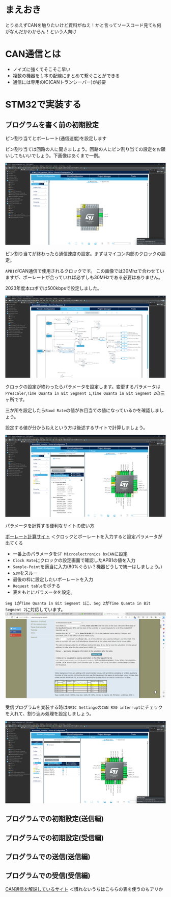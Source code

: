 # まえおき

とりあえずCANを触りたいけど資料がねえ！かと言ってソースコード見ても何がなんだかわからん！という人向け

# CAN通信とは

- ノイズに強くてそこそこ早い
- 複数の機器を１本の配線にまとめて繋ぐことができる
- 通信には専用のIC(CANトランシーバー)が必要

# STM32で実装する

## プログラムを書く前の初期設定
ピン割り当てとボーレート(通信速度)を設定します

ピン割り当ては回路の人に聞きましょう。回路の人にピン割り当ての設定をお願いしてもいいでしょう。下画像はあくまで一例。

![ピン割り当て設定の一例](./images/stm32_can_1.png)

ピン割り当てが終わったら通信速度の設定。まずはマイコン内部のクロックの設定。

`APB1`がCAN通信で使用されるクロックです。
この画像では30Mhzで合わせていますが、ボーレートが合っていれば必ずしも30MHzである必要はありません。


2023年度本ロボでは500kbpsで設定しました。

![パラメータ設定の一例](./images/stm32_can_3.png)



クロックの設定が終わったらパラメータを設定します。変更するパラメータは`Prescaler`,`Time Quanta in Bit Segment 1`,`Time Quanta in Bit Segment 2`の三ヶ所です。

三か所を設定したら`Baud Rate`の値がお目当ての値になっているかを確認しましょう。

設定する値が分からねえという方は後述するサイトで計算しましょう。

![パラメータ設定の一例](./images/stm32_can_2.png)

パラメータを計算する便利なサイトの使い方


[ボーレート計算サイト](http://www.bittiming.can-wiki.info/)
＜クロックとボーレートを入力すると設定パラメータが出てくる

- 一番上のパラメータを`ST Microelectronics bxCAN`に設定
- `Clock Rate`にクロックの設定画面で確認したAPB1の値を入力
- `Sample-Point`を適当に入力(80%ぐらい？機器どうしで統一はしましょう。)
- `SJW`をスルー
- 最後の枠に設定したいボーレートを入力
- `Request table`をポチる
- 表をもとにパラメータを設定。

`Seg 1`が`Time Quanta in Bit Segment 1`に、`Seg 2`が`Time Quanta in Bit Segment 2`に対応しています。
![](./images/stm32_can_4.png)


受信プログラムを実装する時は`NVIC Settings`の`CAN RX0 interrupt`にチェックを入れて、割り込み処理を設定しましょう。

![](./images/stm32_can_5.png)



 
 ## プログラムでの初期設定(送信編)

 ## プログラムでの初期設定(受信編)


 ## プログラムでの送信(送信編)

 ## プログラムでの受信(受信編)


[CAN通信を解説しているサイト](https://hsdev.co.jp/stm32-can/)
＜慣れないうちはこちらの表を使うのもアリか